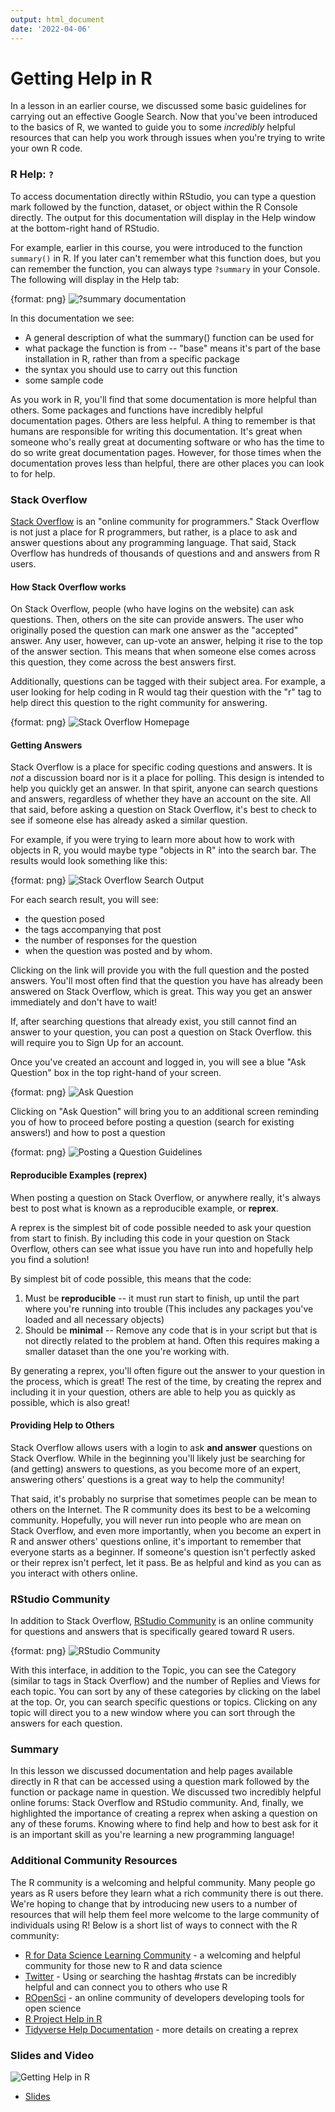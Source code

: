 ```yaml
---
output: html_document
date: '2022-04-06'
---
```




# Getting Help in R

In a lesson in an earlier course, we discussed some basic guidelines for carrying out an effective Google Search. Now that you've been introduced to the basics of R, we wanted to guide you to some *incredibly* helpful resources that can help you work through issues when you're trying to write your own R code.

### R Help: `?`

To access documentation directly within RStudio, you can type a question mark followed by the function, dataset, or object within the R Console directly. The output for this documentation will display in the Help window at the bottom-right hand of RStudio.

For example, earlier in this course, you were introduced to the function `summary()` in R. If you later can't remember what this function does, but you can remember the function, you can always type `?summary` in your Console. The following will display in the Help tab:

{format: png}
![?summary documentation](https://docs.google.com/presentation/d/1xDXjuZZ8OifFKW3MzKhQL0kI5f3XcCfHn9oHgyhpyMk/export/png?id=1xDXjuZZ8OifFKW3MzKhQL0kI5f3XcCfHn9oHgyhpyMk&pageid=g37af3c0ac8_0_49)

In this documentation we see:

* A general description of what the summary() function can be used for
* what package the function is from -- "base" means it's part of the base installation in R, rather than from a specific package
* the syntax you should use to carry out this function
* some sample code


As you work in R, you'll find that some documentation is more helpful than others. Some packages and functions have incredibly helpful documentation pages. Others are less helpful. A thing to remember is that humans are responsible for writing this documentation. It's great when someone who's really great at documenting software or who has the time to do so write great documentation pages. However, for those times when the documentation proves less than helpful, there are other places you can look to for help.

### Stack Overflow

[Stack Overflow](stackoverflow.com) is an "online community for programmers." Stack Overflow is not just a place for R programmers, but rather, is a place to ask and answer questions about any programming language. That said, Stack Overflow has hundreds of thousands of questions and and answers from R users.

#### How Stack Overflow works

On Stack Overflow, people (who have logins on the website) can ask questions. Then, others on the site can provide answers. The user who originally posed the question can mark one answer as the "accepted" answer. Any user, however, can up-vote an answer, helping it rise to the top of the answer section. This means that when someone else comes across this question, they come across the best answers first.

Additionally, questions can be tagged with their subject area. For example, a user looking for help coding in R would tag their question with the "r" tag to help direct this question to the right community for answering.

{format: png}
![Stack Overflow Homepage](https://docs.google.com/presentation/d/1xDXjuZZ8OifFKW3MzKhQL0kI5f3XcCfHn9oHgyhpyMk/export/png?id=1xDXjuZZ8OifFKW3MzKhQL0kI5f3XcCfHn9oHgyhpyMk&pageid=g37af3c0ac8_0_81)

#### Getting Answers

Stack Overflow is a place for specific coding questions and answers. It is *not* a discussion board nor is it a place for polling. This design is intended to help you quickly get an answer. In that spirit, anyone can search questions and answers, regardless of whether they have an account on the site. All that said, before asking a question on Stack Overflow, it's best to check to see if someone else has already asked a similar question.

For example, if you were trying to learn more about how to work with objects in R, you would maybe type "objects in R" into the search bar. The results would look something like this:

{format: png}
![Stack Overflow Search Output](https://docs.google.com/presentation/d/1xDXjuZZ8OifFKW3MzKhQL0kI5f3XcCfHn9oHgyhpyMk/export/png?id=1xDXjuZZ8OifFKW3MzKhQL0kI5f3XcCfHn9oHgyhpyMk&pageid=g37af3c0ac8_0_85)

For each search result, you will see:
* the question posed
* the tags accompanying that post
* the number of responses for the question
* when the question was posted and by whom.

Clicking on the link will provide you with the full question and the posted answers. You'll most often find that the question you have has already been answered on Stack Overflow, which is great. This way you get an answer immediately and don't have to wait!

If, after searching questions that already exist, you still cannot find an answer to your question, you can post a question on Stack Overflow. this will require you to Sign Up for an account.

Once you've created an account and logged in, you will see a blue "Ask Question" box in the top right-hand of your screen.

{format: png}
![Ask Question](https://docs.google.com/presentation/d/1xDXjuZZ8OifFKW3MzKhQL0kI5f3XcCfHn9oHgyhpyMk/export/png?id=1xDXjuZZ8OifFKW3MzKhQL0kI5f3XcCfHn9oHgyhpyMk&pageid=g37af3c0ac8_0_91)

Clicking on "Ask Question" will bring you to an additional screen reminding you of how to proceed before posting a question (search for existing answers!) and how to post a question

{format: png}
![Posting a Question Guidelines](https://docs.google.com/presentation/d/1xDXjuZZ8OifFKW3MzKhQL0kI5f3XcCfHn9oHgyhpyMk/export/png?id=1xDXjuZZ8OifFKW3MzKhQL0kI5f3XcCfHn9oHgyhpyMk&pageid=g37af3c0ac8_0_105)

#### Reproducible Examples (reprex)

When posting a question on Stack Overflow, or anywhere really, it's always best to post what is known as a reproducible example, or **reprex**.

A reprex is the simplest bit of code possible needed to ask your question from start to finish. By including this code in your question on Stack Overflow, others can see what issue you have run into and hopefully help you find a solution!

By simplest bit of code possible, this means that the code:
1. Must be **reproducible** -- it must run start to finish, up until the part where you're running into trouble (This includes any packages you've loaded and all necessary objects)
2. Should be **minimal** -- Remove any code that is in your script but that is not directly related to the problem at hand. Often this requires making a smaller dataset than the one you're working with.

By generating a reprex, you'll often figure out the answer to your question in the process, which is great! The rest of the time, by creating the reprex and including it in your question, others are able to help you as quickly as possible, which is also great!

#### Providing Help to Others

Stack Overflow allows users with a login to ask **and answer** questions on Stack Overflow. While in the beginning you'll likely just be searching for (and getting) answers to questions, as you become more of an expert, answering others' questions is a great way to help the community!

That said, it's probably no surprise that sometimes people can be mean to others on the Internet. The R community does its best to be a welcoming community. Hopefully, you will never run into people who are mean on Stack Overflow, and even more importantly, when you become an expert in R and answer others' questions online, it's important to remember that everyone starts as a beginner. If someone's question isn't perfectly asked or their reprex isn't perfect, let it pass. Be as helpful and kind as you can as you interact with others online.

### RStudio Community

In addition to Stack Overflow, [RStudio Community](https://community.rstudio.com/) is an online community for questions and answers that is specifically geared toward R users.

{format: png}
![RStudio Community](https://docs.google.com/presentation/d/1xDXjuZZ8OifFKW3MzKhQL0kI5f3XcCfHn9oHgyhpyMk/export/png?id=1xDXjuZZ8OifFKW3MzKhQL0kI5f3XcCfHn9oHgyhpyMk&pageid=g37af3c0ac8_0_123)

With this interface, in addition to the Topic, you can see the Category (similar to tags in Stack Overflow) and the number of Replies and Views for each topic. You can sort by any of these categories by clicking on the label at the top. Or, you can search specific questions or topics. Clicking on any topic will direct you to a new window where you can sort through the answers for each question.

### Summary

In this lesson we discussed documentation and help pages available directly in R that can be accessed using a question mark followed by the function or package name in question. We discussed two incredibly helpful online forums: Stack Overflow and RStudio community. And, finally, we highlighted the importance of creating a reprex when asking a question on any of these forums. Knowing where to find help and how to best ask for it is an important skill as you're learning a new programming language!

### Additional Community Resources

The R community is a welcoming and helpful community. Many people go years as R users before they learn what a rich community there is out there. We're hoping to change that by introducing new users to a number of resources that will help them feel more welcome to the large community of individuals using R! Below is a short list of ways to connect with the R community:

* [R for Data Science Learning Community](https://medium.com/@kierisi/r4ds-the-next-iteration-d51e0a1b0b82) - a welcoming and helpful community for those new to R and data science
* [Twitter](https://twitter.com) - Using or searching the hashtag #rstats can be incredibly helpful and can connect you to others who use R
* [ROpenSci](https://ropensci.org/) - an online community of developers developing tools for open science
* [R Project Help in R](https://www.r-project.org/help.html)
* [Tidyverse Help Documentation](https://www.tidyverse.org/help/) - more details on creating a reprex

### Slides and Video

![Getting Help in R](https://youtu.be/xOww087Vp9g)

* [Slides](https://docs.google.com/presentation/d/1xDXjuZZ8OifFKW3MzKhQL0kI5f3XcCfHn9oHgyhpyMk/edit?usp=sharing)
